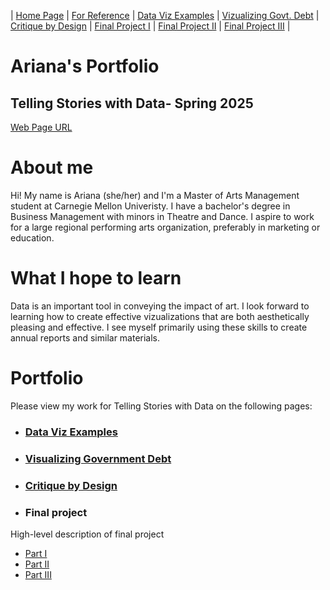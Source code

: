 | [Home Page](README) | [For Reference](For-Reference) | [Data Viz Examples](dataviz-examples) | [Vizualizing Govt. Debt](visualizing-government-debt) | [Critique by Design](critique-by-design) | [Final Project I](final-project-part-one) | [Final Project II](final-project-part-two) | [Final Project III](final-project-part-three) |

# Ariana's Portfolio
## Telling Stories with Data- Spring 2025

[Web Page URL](https://arianagant.github.io/Telling-Stories-with-Data-Portfolio/)

# About me
Hi! My name is Ariana (she/her) and I'm a Master of Arts Management student at Carnegie Mellon Univeristy. I have a bachelor's degree in Business Management with minors in Theatre and Dance. I aspire to work for a large regional performing arts organization, preferably in marketing or education. 

# What I hope to learn
Data is an important tool in conveying the impact of art. I look forward to learning how to create effective vizualizations that are both aesthetically pleasing and effective. I see myself primarily using these skills to create annual reports and similar materials.

# Portfolio
Please view my work for Telling Stories with Data on the following pages: 

- ### [Data Viz Examples](dataviz-examples) 
- ### [Visualizing Government Debt](visualizing-government-debt)
- ### [Critique by Design](critique-by-design) 
- ### Final project
High-level description of final project

  - [Part I](final-project-part-one)
  - [Part II](final-project-part-two)
  - [Part III](final-project-part-three)
